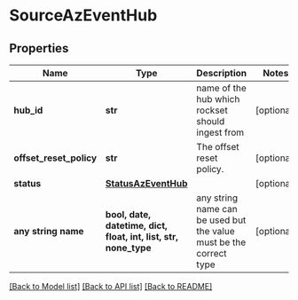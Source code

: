 # SourceAzEventHub


## Properties
Name | Type | Description | Notes
------------ | ------------- | ------------- | -------------
**hub_id** | **str** | name of the hub which rockset should ingest from | [optional] 
**offset_reset_policy** | **str** | The offset reset policy. | [optional] 
**status** | [**StatusAzEventHub**](StatusAzEventHub.md) |  | [optional] 
**any string name** | **bool, date, datetime, dict, float, int, list, str, none_type** | any string name can be used but the value must be the correct type | [optional]

[[Back to Model list]](../README.md#documentation-for-models) [[Back to API list]](../README.md#documentation-for-api-endpoints) [[Back to README]](../README.md)


